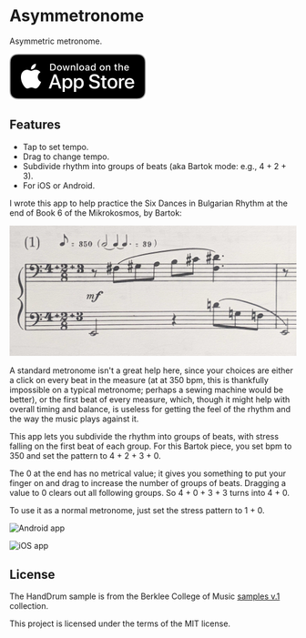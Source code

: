 # Asymmetronome

Asymmetric metronome.

[<img alt="Download for iPhone" src="download-on-the-app-store.svg"/>](https://apps.apple.com/us/app/asymmetronome/id1632708968)

## Features

- Tap to set tempo.
- Drag to change tempo.
- Subdivide rhythm into groups of beats (aka Bartok mode: e.g., 4 + 2 + 3).
- For iOS or Android.

I wrote this app to help practice the Six Dances in Bulgarian Rhythm at the end
of Book 6 of the Mikrokosmos, by Bartok:

![A Bulgarian Rhythm by Bartok](bulgarian-rhythm.jpg)

A standard metronome isn't a great help here, since your choices are either a
click on every beat in the measure (at at 350 bpm, this is thankfully
impossible on a typical metronome; perhaps a sewing machine would be better),
or the first beat of every measure, which, though it might help with overall
timing and balance, is useless for getting the feel of the rhythm and the way
the music plays against it.

This app lets you subdivide the rhythm into groups of beats, with stress
falling on the first beat of each group. For this Bartok piece, you set bpm to
350 and set the pattern to 4 + 2 + 3 + 0.

The 0 at the end has no metrical value; it gives you something to put your
finger on and drag to increase the number of groups of beats. Dragging a value
to 0 clears out all following groups. So 4 + 0 + 3 + 3 turns into 4 + 0.

To use it as a normal metronome, just set the stress pattern to 1 + 0.
 
![Android app](metronome-android.png)

![iOS app](metronome-ios.png)

## License

The HandDrum sample is from the Berklee College of Music [samples
v.1](https://archive.org/details/Berklee44v1) collection.

This project is licensed under the terms of the MIT license.

